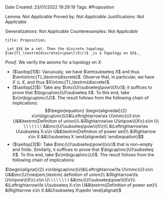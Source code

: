 <div class="topSpace"></div>

Date Created: 23/01/2022 19:29:19
Tags: #Proposition

Lemma: _Not Applicable_
Proved by: _Not Applicable_
Justifications: _Not Applicable_

Generalizations: _Not Applicable_
Counterexamples: _Not Applicable_

``` ad-Proposition
title: Proposition.

_Let $X$ be a set. Then the discrete topology_ $\mc{T}_\textrm{discrete}=\pow\l(X\r)$ _is a topology on $X$._

```

_Proof_. We verify the axioms for a topology on $X$:
* ($\axitop[1]$): Vacuously, we have $\em\subseteq X$ and thus $\em\in\mc{T}_\textrm{discrete}$. Observe that, in particular, we have $X\subseteq X$, and thus $X\in\mc{T}_\textrm{discrete}$.
* ($\axitop[2]$): Take any $\mc{U}\subseteq\pow\l(X\r)$; it suffices to prove that $\bigcup\mc{U}\subseteq X$. To this end, take $x\in\bigcup\mc{U}$. The result follows from the following chain of implications:
$$\begin{equation}
    \begin{alignedat}{2}
        x\in\bigcup\mc{U}&\Leftrightarrow\ex U\in\mc{U}:x\in U&&\textrm{Definition of union}\\
        &\Rightarrow\ex U\in\pow\l(X\r):x\in U\ \ \ \ \ \ \ \ &&\mc{U}\subseteq\pow\l(X\r)\\
        &\Leftrightarrow\ex U\subseteq X:x\in U&&\textrm{Definition of power set}\\
        &\Rightarrow x\in X.&&U\subseteq X
    \end{alignedat}
\end{equation}$$
* ($\axitop[3]$): Take $\mc{U}\subseteq\pow\l(x\r)$ that is non-empty and finite. Similarly, it suffices to prove that $\bigcap\mc{U}\subseteq X$. To this end, take $x\in\bigcap\mc{U}$. The result follows from the following chain of implications:

$\begin{alignat}{2}
    x\in\bigcap\mc{U}&\Leftrightarrow\fa U\in\mc{U}:x\in U&&\mc{U}\neq\em;\textrm{ definition of union}\\
    &\Rightarrow\fa U\in\pow\l(X\r):x\in U\ \ \ \ \ \ \ \ &&\mc{U}\subseteq\pow\l(X\r)\\
    &\Leftrightarrow\fa U\subseteq X:x\in U&&\textrm{Definition of power set}\\
    &\Rightarrow x\in X.&&U\subseteq X\qedin
\end{alignat}$
